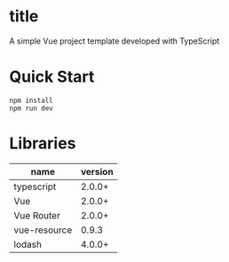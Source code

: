 # title
A simple Vue project template developed with TypeScript

# Quick Start
```
npm install
npm run dev
```

# Libraries

name | version
--- | ---
typescript | 2.0.0+
Vue | 2.0.0+
Vue Router | 2.0.0+
vue-resource | 0.9.3
lodash | 4.0.0+




